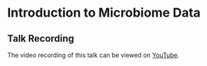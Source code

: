 # Introduction to Microbiome Data
## Talk Recording
The video recording of this talk can be viewed on [YouTube](https://youtu.be/k3d1egcxqbs).